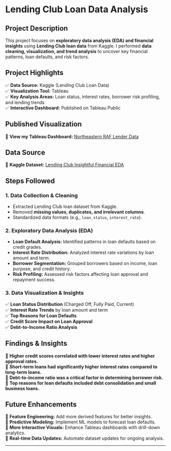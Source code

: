 # Lending Club Loan Data Analysis

## **Project Description**
This project focuses on **exploratory data analysis (EDA) and financial insights** using **Lending Club loan data** from Kaggle. I performed **data cleaning, visualization, and trend analysis** to uncover key financial patterns, loan defaults, and risk factors.

## **Project Highlights**
✅ **Data Source:** Kaggle (Lending Club Loan Data)  
✅ **Visualization Tool:** Tableau  
✅ **Key Analysis Areas:** Loan status, interest rates, borrower risk profiling, and lending trends  
✅ **Interactive Dashboard:** Published on Tableau Public  

## **Published Visualization**
🎯 **View my Tableau Dashboard:** [Northeastern RAF Lender Data](https://public.tableau.com/app/profile/ramish.fatima/viz/Northeastern_RAF_LenderData/Dashboard1#2Links)

## **Data Source**
📂 **Kaggle Dataset:** [Lending Club Insightful Financial EDA](https://www.kaggle.com/code/kabure/lending-club-insightful-financial-eda/input)

## **Steps Followed**
### **1. Data Collection & Cleaning**
- Extracted Lending Club loan dataset from Kaggle.
- Removed **missing values, duplicates, and irrelevant columns**.
- Standardized data formats (e.g., `loan_status`, `interest_rate`).

### **2. Exploratory Data Analysis (EDA)**
- **Loan Default Analysis:** Identified patterns in loan defaults based on credit grades.
- **Interest Rate Distribution:** Analyzed interest rate variations by loan amount and term.
- **Borrower Segmentation:** Grouped borrowers based on income, loan purpose, and credit history.
- **Risk Profiling:** Assessed risk factors affecting loan approval and repayment success.

### **3. Data Visualization & Insights**
✅ **Loan Status Distribution** (Charged Off, Fully Paid, Current)  
✅ **Interest Rate Trends** by loan amount and term  
✅ **Top Reasons for Loan Defaults**  
✅ **Credit Score Impact on Loan Approval**  
✅ **Debt-to-Income Ratio Analysis**  

## **Findings & Insights**
📌 **Higher credit scores correlated with lower interest rates and higher approval rates.**  
📌 **Short-term loans had significantly higher interest rates compared to long-term loans.**  
📌 **Debt-to-income ratio was a critical factor in determining borrower risk.**  
📌 **Top reasons for loan defaults included debt consolidation and small business loans.**  

## **Future Enhancements**
🔹 **Feature Engineering:** Add more derived features for better insights.  
🔹 **Predictive Modeling:** Implement ML models to forecast loan defaults.  
🔹 **More Interactive Visuals:** Enhance Tableau dashboards with drill-down analytics.  
🔹 **Real-time Data Updates:** Automate dataset updates for ongoing analysis.  

---



